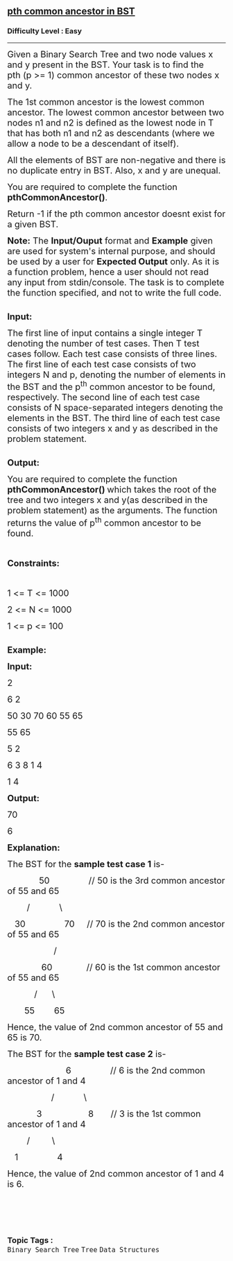 <h2><a href="https://practice.geeksforgeeks.org/problems/pth-common-ancestor-in-bst/1?page=2&difficulty[]=-2&difficulty[]=-1&difficulty[]=0&category[]=Binary%20Search%20Tree&sortBy=submissions">pth common ancestor in BST</a></h2><h3>Difficulty Level : Easy</h3><hr><div class="problems_problem_content__Xm_eO"><p><span style="font-size:20px">Given a Binary Search Tree and two node values x and y&nbsp;present in the BST. Your task is to find the pth</span><span style="font-size:20px">&nbsp;(p &gt;= 1) common ancestor of these two nodes x and y.</span></p>

<p><span style="font-size:20px">The 1st common ancestor is the lowest common ancestor. The lowest common ancestor between two nodes n1 and n2 is defined as the lowest node in T that has both n1 and n2 as descendants (where we allow a node to be a descendant of itself).</span></p>

<p><span style="font-size:20px">All the elements of BST are non-negative and there is no duplicate entry in BST. Also,&nbsp;x and y are&nbsp;unequal.</span></p>

<p><span style="font-size:20px">You are required to complete the function <strong>pthCommonAncestor</strong><strong>()</strong>.</span></p>

<p><span style="font-size:20px">Return -1 if the pth common ancestor doesnt exist for a given BST.</span></p>

<p><span style="font-size:20px"><strong>Note:</strong> The <strong>Input/</strong><strong>Ouput</strong> format and <strong>Example</strong> given are used for system's internal purpose, and should be used by a user for <strong>Expected Output</strong> only. As it is a function problem, hence a user should not read any input from stdin/console. The task is to complete the function specified, and not to write the full code.</span><br>
&nbsp;</p>

<p><span style="font-size:20px"><strong>Input:</strong></span></p>

<p><span style="font-size:20px">The first line of input contains a single integer T denoting the number of test cases. Then T test cases follow. Each test case consists of three lines. The first line of each test case consists of two integers N and p, denoting the number of elements in the BST and the p<sup>th</sup> common ancestor to be found, respectively. The second line of each test case consists of N space-separated integers denoting the elements in the BST. The third line of each test case consists of two integers x and y as described in the problem statement. </span></p>

<p><br>
<span style="font-size:20px"><strong>Output:</strong></span></p>

<p><span style="font-size:20px">You are required to complete the function <strong>pthCommonAncestor()&nbsp;</strong>which takes the root of the tree and two integers x and y(as described in the problem statement) as the arguments. The function returns the value of&nbsp;p<sup>th</sup> common ancestor to be found.</span></p>

<p>&nbsp;</p>

<p><span style="font-size:20px"><strong>Constraints:</strong></span></p>

<p>&nbsp;</p>

<p><span style="font-size:20px">1 &lt;= T &lt;= 1000</span></p>

<p><span style="font-size:20px">2 &lt;= N &lt;= 1000</span></p>

<p><span style="font-size:20px">1 &lt;= p &lt;= 100</span></p>

<p><br>
<span style="font-size:20px"><strong>Example:</strong></span></p>

<p><span style="font-size:20px"><strong>Input:</strong></span></p>

<p><span style="font-size:20px">2</span></p>

<p><span style="font-size:20px">6 2</span></p>

<p><span style="font-size:20px">50 30 70 60 55 65</span></p>

<p><span style="font-size:20px">55 65</span></p>

<p><span style="font-size:20px">5 2</span></p>

<p><span style="font-size:20px">6 3 8 1 4</span></p>

<p><span style="font-size:20px">1 4</span></p>

<p><span style="font-size:20px"><strong>Output:</strong></span></p>

<p><span style="font-size:20px">70</span></p>

<p><span style="font-size:20px">6</span></p>

<p><span style="font-size:20px"><strong>Explanation:</strong></span></p>

<p><span style="font-size:20px">The BST for the <strong>sample test case 1</strong> is-</span></p>

<p><span style="font-size:20px">&nbsp; &nbsp; &nbsp; &nbsp; &nbsp; &nbsp; &nbsp;50 &nbsp; &nbsp; &nbsp; &nbsp; &nbsp; &nbsp; &nbsp; &nbsp;// 50 is the 3rd common ancestor of 55 and 65</span></p>

<p><span style="font-size:20px">&nbsp; &nbsp; &nbsp; &nbsp; / &nbsp; &nbsp; &nbsp; &nbsp; &nbsp; &nbsp;\</span></p>

<p><span style="font-size:20px">&nbsp;&nbsp; 30 &nbsp; &nbsp; &nbsp; &nbsp; &nbsp; &nbsp; &nbsp; &nbsp;70 &nbsp; &nbsp; // 70 is the 2nd common ancestor of 55 and 65</span></p>

<p><span style="font-size:20px">&nbsp; &nbsp; &nbsp; &nbsp; &nbsp; &nbsp; &nbsp; &nbsp; &nbsp; &nbsp;/</span></p>

<p><span style="font-size:20px">&nbsp;&nbsp;&nbsp;&nbsp;&nbsp;&nbsp;&nbsp;&nbsp;&nbsp; &nbsp;&nbsp;&nbsp;&nbsp;60 &nbsp; &nbsp; &nbsp; &nbsp; &nbsp; &nbsp; &nbsp;// 60 is the 1st common ancestor of 55 and 65</span></p>

<p><span style="font-size:20px">&nbsp;&nbsp;&nbsp;&nbsp;&nbsp; &nbsp;&nbsp;&nbsp;&nbsp;&nbsp;/&nbsp;&nbsp;&nbsp;&nbsp;&nbsp; \&nbsp;&nbsp;&nbsp;</span></p>

<p><span style="font-size:20px">&nbsp;&nbsp;&nbsp;&nbsp; &nbsp;&nbsp;55&nbsp;&nbsp;&nbsp;&nbsp;&nbsp;&nbsp;&nbsp; 65</span></p>

<p><span style="font-size:20px">Hence, the value of 2nd common ancestor of 55 and 65 is 70.</span></p>

<p><span style="font-size:20px">The BST for the <strong>sample test case 2</strong> is-</span></p>

<p><span style="font-size:20px">&nbsp;&nbsp;&nbsp;&nbsp;&nbsp;&nbsp;&nbsp;&nbsp;&nbsp;&nbsp;&nbsp;&nbsp;&nbsp;&nbsp;&nbsp;&nbsp;&nbsp;&nbsp;&nbsp;&nbsp;&nbsp;&nbsp;&nbsp; 6 &nbsp; &nbsp; &nbsp; &nbsp; &nbsp; &nbsp; &nbsp; &nbsp;// 6 is the 2nd common ancestor of 1 and 4</span></p>

<p><span style="font-size:20px">&nbsp; &nbsp; &nbsp; &nbsp; &nbsp; &nbsp; &nbsp; &nbsp; &nbsp; / &nbsp; &nbsp; &nbsp; &nbsp; &nbsp; &nbsp;\</span></p>

<p><span style="font-size:20px">&nbsp;&nbsp;&nbsp;&nbsp;&nbsp;&nbsp;&nbsp;&nbsp;&nbsp;&nbsp;&nbsp; 3&nbsp;&nbsp;&nbsp;&nbsp;&nbsp;&nbsp;&nbsp;&nbsp;&nbsp; &nbsp;&nbsp;&nbsp;&nbsp;&nbsp;&nbsp;&nbsp;&nbsp; 8 &nbsp;&nbsp;&nbsp;&nbsp;&nbsp; // 3 is the 1st common ancestor of 1 and 4</span></p>

<p><span style="font-size:20px">&nbsp;&nbsp;&nbsp;&nbsp;&nbsp;&nbsp;&nbsp; / &nbsp; &nbsp; &nbsp; &nbsp; \</span></p>

<p><span style="font-size:20px">&nbsp;&nbsp; 1 &nbsp;&nbsp;&nbsp;&nbsp;&nbsp; &nbsp;&nbsp;&nbsp;&nbsp;&nbsp;&nbsp;&nbsp;&nbsp;&nbsp;4</span></p>

<p><span style="font-size:20px">Hence, the value of 2nd common ancestor of 1 and 4 is 6.</span></p>

<p>&nbsp;</p>

<p>&nbsp;</p>
</div><br><p><span style=font-size:18px><strong>Topic Tags : </strong><br><code>Binary Search Tree</code>&nbsp;<code>Tree</code>&nbsp;<code>Data Structures</code>&nbsp;